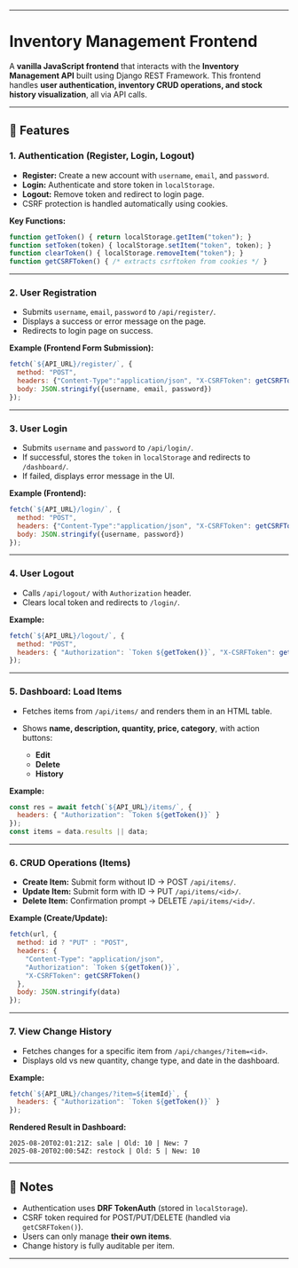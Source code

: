 
---

# Inventory Management Frontend

A **vanilla JavaScript frontend** that interacts with the **Inventory Management API** built using Django REST Framework.
This frontend handles **user authentication, inventory CRUD operations, and stock history visualization**, all via API calls.

---

## 🔹 Features

### 1. Authentication (Register, Login, Logout)

* **Register:** Create a new account with `username`, `email`, and `password`.
* **Login:** Authenticate and store token in `localStorage`.
* **Logout:** Remove token and redirect to login page.
* CSRF protection is handled automatically using cookies.

**Key Functions:**

```javascript
function getToken() { return localStorage.getItem("token"); }
function setToken(token) { localStorage.setItem("token", token); }
function clearToken() { localStorage.removeItem("token"); }
function getCSRFToken() { /* extracts csrftoken from cookies */ }
```

---

### 2. User Registration

* Submits `username`, `email`, `password` to `/api/register/`.
* Displays a success or error message on the page.
* Redirects to login page on success.

**Example (Frontend Form Submission):**

```javascript
fetch(`${API_URL}/register/`, {
  method: "POST",
  headers: {"Content-Type":"application/json", "X-CSRFToken": getCSRFToken()},
  body: JSON.stringify({username, email, password})
});
```

---

### 3. User Login

* Submits `username` and `password` to `/api/login/`.
* If successful, stores the `token` in `localStorage` and redirects to `/dashboard/`.
* If failed, displays error message in the UI.

**Example (Frontend):**

```javascript
fetch(`${API_URL}/login/`, {
  method: "POST",
  headers: {"Content-Type":"application/json", "X-CSRFToken": getCSRFToken()},
  body: JSON.stringify({username, password})
});
```

---

### 4. User Logout

* Calls `/api/logout/` with `Authorization` header.
* Clears local token and redirects to `/login/`.

**Example:**

```javascript
fetch(`${API_URL}/logout/`, {
  method: "POST",
  headers: { "Authorization": `Token ${getToken()}`, "X-CSRFToken": getCSRFToken() }
});
```

---

### 5. Dashboard: Load Items

* Fetches items from `/api/items/` and renders them in an HTML table.
* Shows **name, description, quantity, price, category**, with action buttons:

  * **Edit**
  * **Delete**
  * **History**

**Example:**

```javascript
const res = await fetch(`${API_URL}/items/`, {
  headers: { "Authorization": `Token ${getToken()}` }
});
const items = data.results || data;
```

---

### 6. CRUD Operations (Items)

* **Create Item:** Submit form without ID → POST `/api/items/`.
* **Update Item:** Submit form with ID → PUT `/api/items/<id>/`.
* **Delete Item:** Confirmation prompt → DELETE `/api/items/<id>/`.

**Example (Create/Update):**

```javascript
fetch(url, {
  method: id ? "PUT" : "POST",
  headers: {
    "Content-Type": "application/json",
    "Authorization": `Token ${getToken()}`,
    "X-CSRFToken": getCSRFToken()
  },
  body: JSON.stringify(data)
});
```

---

### 7. View Change History

* Fetches changes for a specific item from `/api/changes/?item=<id>`.
* Displays old vs new quantity, change type, and date in the dashboard.

**Example:**

```javascript
fetch(`${API_URL}/changes/?item=${itemId}`, {
  headers: { "Authorization": `Token ${getToken()}` }
});
```

**Rendered Result in Dashboard:**

```
2025-08-20T02:01:21Z: sale | Old: 10 | New: 7
2025-08-20T02:00:54Z: restock | Old: 5 | New: 10
```
---

## 🔹 Notes

* Authentication uses **DRF TokenAuth** (stored in `localStorage`).
* CSRF token required for POST/PUT/DELETE (handled via `getCSRFToken()`).
* Users can only manage **their own items**.
* Change history is fully auditable per item.

---

